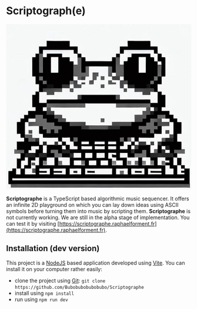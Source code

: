 # Scriptograph(e)

![frog](frog.jpeg)

**Scriptographe** is a TypeScript based algorithmic music sequencer. It offers an infinite 2D playground on which you can lay down ideas using ASCII symbols before turning them into music by scripting them. **Scriptographe** is not currently working. We are still in the alpha stage of implementation. You can test it by visiting [https://scriptographe.raphaelforment.fr](https://scriptographe.raphaelforment.fr).


## Installation (dev version)

This project is a [NodeJS](https://nodejs.org/en) based application developed using [Vite](https://vitejs.dev/). You can install it on your computer rather easily:
- clone the project using [Git](https://git-scm.com/): `git clone https://github.com/Bubobubobubobubo/Scriptographe`
- install using `npm install`
- run using `npm run dev`
